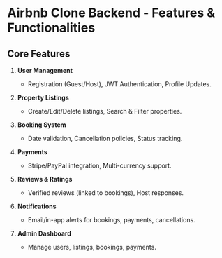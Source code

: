 # Airbnb Clone Backend - Features & Functionalities

## Core Features
1. **User Management**  
   - Registration (Guest/Host), JWT Authentication, Profile Updates.
2. **Property Listings**  
   - Create/Edit/Delete listings, Search & Filter properties.
3. **Booking System**  
   - Date validation, Cancellation policies, Status tracking.
4. **Payments**  
   - Stripe/PayPal integration, Multi-currency support.
5. **Reviews & Ratings**  
   - Verified reviews (linked to bookings), Host responses.
6. **Notifications**  
   - Email/in-app alerts for bookings, payments, cancellations.
7. **Admin Dashboard**  

   - Manage users, listings, bookings, payments.



